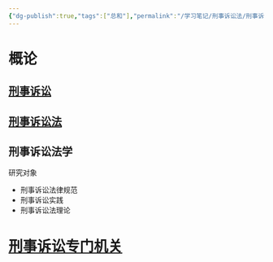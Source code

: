 ```yaml
---
{"dg-publish":true,"tags":["总和"],"permalink":"/学习笔记/刑事诉讼法/刑事诉讼法学/","dgPassFrontmatter":true}
---
```


# 概论
## [刑事诉讼](/学习笔记/知识点/刑事诉讼)
## [刑事诉讼法](/学习笔记/知识点/刑事诉讼法)
## 刑事诉讼法学 
研究对象
- 刑事诉讼法律规范
- 刑事诉讼实践
- 刑事诉讼法理论
# [刑事诉讼专门机关](/学习笔记/知识点/刑事诉讼专门机关)




